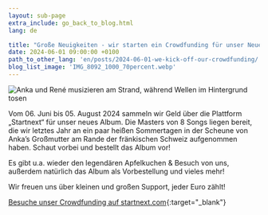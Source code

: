```yaml
---
layout: sub-page
extra_include: go_back_to_blog.html
lang: de

title: "Große Neuigkeiten - wir starten ein Crowdfunding für unser Neues Album!"
date: 2024-06-01 09:00:00 +0100
path_to_other_lang: 'en/posts/2024-06-01-we-kick-off-our-crowdfunding/'
blog_list_image: 'IMG_8092_1000_70percent.webp'
---
```

![Anka und René musizieren am Strand, während Wellen im Hintergrund tosen](../../../assets/img/posts/IMG_8092_1000_70percent.webp "Featured Blog Post Foto")

Vom 06. Juni bis 05. August 2024 sammeln wir Geld über die Plattform „Startnext“ für unser neues Album<!--more-->. Die Masters von 8 Songs liegen bereit, die wir letztes Jahr an ein paar heißen Sommertagen in der Scheune von Anka’s Großmutter am Rande der fränkischen Schweiz aufgenommen haben. Schaut vorbei und bestellt das Album vor!

Es gibt u.a. wieder den legendären Apfelkuchen & Besuch von uns, außerdem natürlich das Album als Vorbestellung und vieles mehr!

Wir freuen uns über kleinen und großen Support, jeder Euro zählt!

[Besuche unser Crowdfunding auf startnext.com](https://www.startnext.com/nbtf-right-where-you-are){:target="_blank"}
